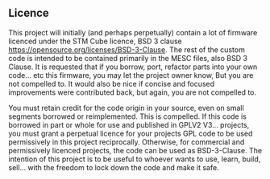 ## Licence
This project will initially (and perhaps perpetually) contain a lot of firmware licenced under the STM Cube licence, BSD 3 clause https://opensource.org/licenses/BSD-3-Clause. The rest of the custom code is intended to be contained primarily in the MESC files, also BSD 3 Clause. It is requested that if you borrow, port, refactor parts into your own code... etc this firmware, you may let the project owner know, But you are not compelled to.  It would also be nice if concise and focused improvements were contributed back, but again, you are not compelled to.

You must retain credit for the code origin in your source, even on small segments borrowed or reimplemented. This is compelled. If this code is borrowed in part or whole for use and published in GPLV2 V3... projects, you must grant a perpetual licence for your projects GPL code to be used permissively in this project reciprocally. Otherwise, for commercial and permissively licenced projects, the code can be used as BSD-3-Clause. The intention of this project is to be useful to whoever wants to use, learn, build, sell... with the freedom to lock down the code and make it safe.

